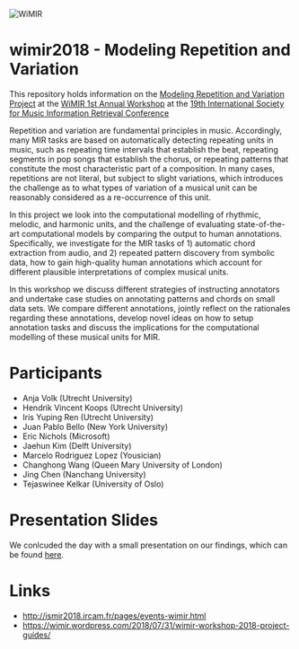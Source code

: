 ![WiMIR](https://wimir.files.wordpress.com/2016/11/img_7177.jpg?w=304 "WiMIR Logo")

# wimir2018 - Modeling Repetition and Variation
This repository holds information on the [Modeling Repetition and Variation Project](https://wimir.wordpress.com/2018/07/31/wimir-workshop-2018-project-guides/) at the [WiMIR 1st Annual Workshop](https://wimir.wordpress.com/wimir-workshop/) at the [19th International Society for Music Information Retrieval Conference](http://ismir2018.ircam.fr/)

Repetition and variation are fundamental principles in music. Accordingly, many MIR tasks are based on automatically detecting repeating units in music, such as repeating time intervals that establish the beat, repeating segments in pop songs that establish the chorus, or repeating patterns that constitute the most characteristic part of a composition. In many cases, repetitions are not literal, but subject to slight variations, which introduces the challenge as to what types of variation of a musical unit can be reasonably considered as a re-occurrence of this unit. 

In this project we look into the computational modelling of rhythmic, melodic, and harmonic units, and the challenge of evaluating state-of-the-art computational models by comparing the output to human annotations. Specifically, we investigate for the MIR tasks of 1) automatic chord extraction from audio, and 2) repeated pattern discovery from symbolic data, how to gain high-quality human annotations which account for different plausible interpretations of complex musical units. 

In this workshop we discuss different strategies of instructing annotators and undertake case studies on annotating patterns and chords on small data sets. We compare different annotations, jointly reflect on the rationales regarding these annotations, develop novel ideas on how to setup annotation tasks and discuss the implications for the computational modelling of these musical units for MIR.

# Participants
- Anja Volk (Utrecht University)
- Hendrik Vincent Koops (Utrecht University)
- Iris Yuping Ren (Utrecht University)
- Juan Pablo Bello (New York University)
- Eric Nichols (Microsoft)
- Jaehun Kim (Delft University)
- Marcelo Rodriguez Lopez (Yousician)
- Changhong Wang (Queen Mary University of London)
- Jing Chen (Nanchang University)
- Tejaswinee Kelkar (University of Oslo)

# Presentation Slides

We conlcuded the day with a small presentation on our findings, which can be found [here](https://github.com/hvkoops/wimir2018/blob/master/slides/wimir.pdf).


# Links
- http://ismir2018.ircam.fr/pages/events-wimir.html
- https://wimir.wordpress.com/2018/07/31/wimir-workshop-2018-project-guides/

